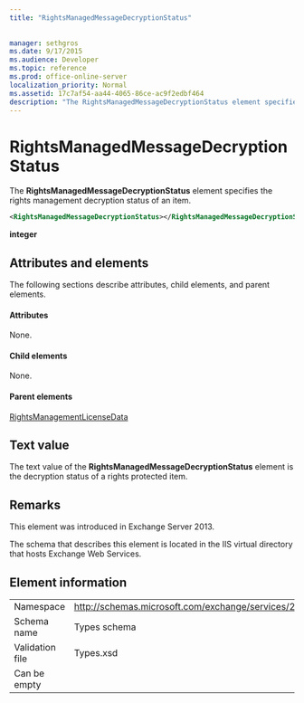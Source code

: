 ```yaml
---
title: "RightsManagedMessageDecryptionStatus"
 
 
manager: sethgros
ms.date: 9/17/2015
ms.audience: Developer
ms.topic: reference
ms.prod: office-online-server
localization_priority: Normal
ms.assetid: 17c7af54-aa44-4065-86ce-ac9f2edbf464
description: "The RightsManagedMessageDecryptionStatus element specifies the rights management decryption status of an item."
---
```


# RightsManagedMessageDecryptionStatus

The **RightsManagedMessageDecryptionStatus** element specifies the rights management decryption status of an item. 
  
```XML
<RightsManagedMessageDecryptionStatus></RightsManagedMessageDecryptionStatus>
```

 **integer**
## Attributes and elements

The following sections describe attributes, child elements, and parent elements.
  
#### Attributes

None.
  
#### Child elements

None.
  
#### Parent elements

[RightsManagementLicenseData](rightsmanagementlicensedata.md)
  
## Text value

The text value of the **RightsManagedMessageDecryptionStatus** element is the decryption status of a rights protected item. 
  
## Remarks

This element was introduced in Exchange Server 2013.
  
The schema that describes this element is located in the IIS virtual directory that hosts Exchange Web Services.
  
## Element information

|||
|:-----|:-----|
|Namespace  <br/> |http://schemas.microsoft.com/exchange/services/2006/types  <br/> |
|Schema name  <br/> |Types schema  <br/> |
|Validation file  <br/> |Types.xsd  <br/> |
|Can be empty  <br/> ||
   

